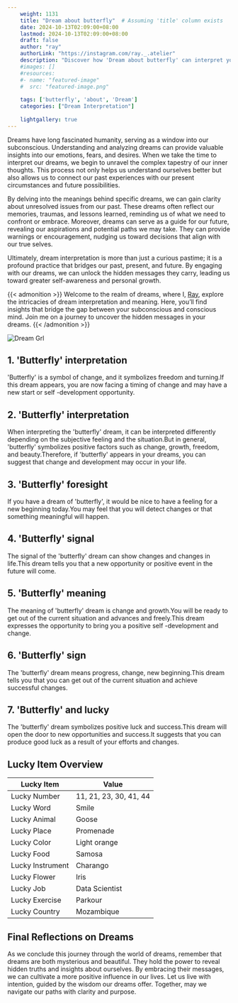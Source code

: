 ```yaml
---
    weight: 1131
    title: "Dream about butterfly"  # Assuming 'title' column exists
    date: 2024-10-13T02:09:00+08:00
    lastmod: 2024-10-13T02:09:00+08:00
    draft: false
    author: "ray"
    authorLink: "https://instagram.com/ray._.atelier"
    description: "Discover how 'Dream about butterfly' can interpret your future and uncover its significant meanings in your life."
    #images: []
    #resources:
    #- name: "featured-image"
    #  src: "featured-image.png"
    
    tags: ['butterfly', 'about', 'Dream']
    categories: ["Dream Interpretation"]
    
    lightgallery: true
---
```

    
Dreams have long fascinated humanity, serving as a window into our subconscious. Understanding and analyzing dreams can provide valuable insights into our emotions, fears, and desires. When we take the time to interpret our dreams, we begin to unravel the complex tapestry of our inner thoughts. This process not only helps us understand ourselves better but also allows us to connect our past experiences with our present circumstances and future possibilities.

By delving into the meanings behind specific dreams, we can gain clarity about unresolved issues from our past. These dreams often reflect our memories, traumas, and lessons learned, reminding us of what we need to confront or embrace. Moreover, dreams can serve as a guide for our future, revealing our aspirations and potential paths we may take. They can provide warnings or encouragement, nudging us toward decisions that align with our true selves.

Ultimately, dream interpretation is more than just a curious pastime; it is a profound practice that bridges our past, present, and future. By engaging with our dreams, we can unlock the hidden messages they carry, leading us toward greater self-awareness and personal growth.

{{< admonition >}}
Welcome to the realm of dreams, where I, [Ray](https://instagram.com/ray._.atelier), explore the intricacies of dream interpretation and meaning. Here, you’ll find insights that bridge the gap between your subconscious and conscious mind. Join me on a journey to uncover the hidden messages in your dreams.
{{< /admonition >}}

![Dream Grl](https://cdn.pixabay.com/photo/2017/11/02/03/35/gothic-2910057_1280.jpg "Dream Grl")

## 1. 'Butterfly' interpretation
'Butterfly' is a symbol of change, and it symbolizes freedom and turning.If this dream appears, you are now facing a timing of change and may have a new start or self -development opportunity.

## 2. 'Butterfly' interpretation
When interpreting the 'butterfly' dream, it can be interpreted differently depending on the subjective feeling and the situation.But in general, 'butterfly' symbolizes positive factors such as change, growth, freedom, and beauty.Therefore, if 'butterfly' appears in your dreams, you can suggest that change and development may occur in your life.

## 3. 'Butterfly' foresight
If you have a dream of 'butterfly', it would be nice to have a feeling for a new beginning today.You may feel that you will detect changes or that something meaningful will happen.

## 4. 'Butterfly' signal
The signal of the 'butterfly' dream can show changes and changes in life.This dream tells you that a new opportunity or positive event in the future will come.

## 5. 'Butterfly' meaning
The meaning of 'butterfly' dream is change and growth.You will be ready to get out of the current situation and advances and freely.This dream expresses the opportunity to bring you a positive self -development and change.

## 6. 'Butterfly' sign
The 'butterfly' dream means progress, change, new beginning.This dream tells you that you can get out of the current situation and achieve successful changes.

## 7. 'Butterfly' and lucky
The 'butterfly' dream symbolizes positive luck and success.This dream will open the door to new opportunities and success.It suggests that you can produce good luck as a result of your efforts and changes.

## Lucky Item Overview
| Lucky Item          | Value              |
|---------------|--------------------|
| Lucky Number        | 11, 21, 23, 30, 41, 44  |
| Lucky Word          | Smile |
| Lucky Animal        | Goose |
| Lucky Place         | Promenade     |
| Lucky Color         | Light orange     |
| Lucky Food          | Samosa      |
| Lucky Instrument    | Charango |
| Lucky Flower        | Iris    |
| Lucky Job           | Data Scientist       |
| Lucky Exercise      | Parkour  |
| Lucky Country       | Mozambique    |


##  Final Reflections on Dreams

As we conclude this journey through the world of dreams, remember that dreams are both mysterious and beautiful. They hold the power to reveal hidden truths and insights about ourselves. By embracing their messages, we can cultivate a more positive influence in our lives. Let us live with intention, guided by the wisdom our dreams offer. Together, may we navigate our paths with clarity and purpose.
